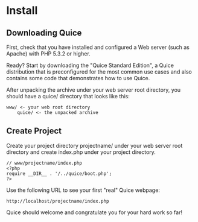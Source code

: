 Install
=======

Downloading Quice
-----------------

First, check that you have installed and configured a Web server (such as
Apache) with PHP 5.3.2 or higher.

Ready? Start by downloading the "Quice Standard Edition", a Quice distribution
that is preconfigured for the most common use cases and also contains some code
that demonstrates how to use Quice.

After unpacking the archive under your web server root directory, you should
have a quice/ directory that looks like this:

    www/ <- your web root directory
        quice/ <- the unpacked archive


Create Project
--------------

Create your project directory projectname/ under your web server root directory
and create index.php under your project directory.

    // www/projectname/index.php
    <?php
    require __DIR__ . '/../quice/boot.php';
    ?>

Use the following URL to see your first "real" Quice webpage:

    http://localhost/projectname/index.php

Quice should welcome and congratulate you for your hard work so far!



